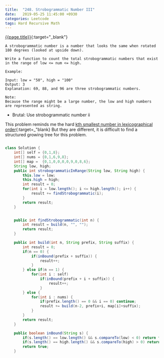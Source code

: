```yaml
---
title:  "248. Strobogrammatic Number III"
date:   2019-05-25 11:45:00 +0930
categories: Leetcode
tags: Hard Recursive Math
---
```


[{{page.title}}](https://leetcode.com/problems/strobogrammatic-number-iii/){:target="_blank"}

    A strobogrammatic number is a number that looks the same when rotated 180 degrees (looked at upside down).

    Write a function to count the total strobogrammatic numbers that exist in the range of low <= num <= high.

    Example:

    Input: low = "50", high = "100"
    Output: 3
    Explanation: 69, 88, and 96 are three strobogrammatic numbers.

    Note:
    Because the range might be a large number, the low and high numbers are represented as string.


* Brutal: Use strobogrammatic number ii

This problem reminds me the hard [kth smallest number in lexicographical order](https://curiouschild.github.io/leetcode/2019/04/30/k-th-smallest-in-lexicographical-order.html){:target=_"blank}
But they are different, it is difficult to find a structured growing tree for this problem.

```java

class Solution {
    int[] self = {0,1,8};
    int[] nums = {0,1,6,9,8};
    int[] map =  {0,1,0,0,0,0,9,0,8,6};
    String low, high;
    public int strobogrammaticInRange(String low, String high) {
        this.low = low;
        this.high = high;
        int result = 0;
        for(int i = low.length(); i <= high.length(); i++) {
            result += findStrobogrammatic(i);
        }
        return result;
    }


    public int findStrobogrammatic(int n) {
        int result = build(n, "", "");
        return result;
    }

    public int build(int n, String prefix, String suffix) {
        int result = 0;
        if(n == 0) {
            if(inBound(prefix + suffix)) {
                result++;
            }
        } else if(n == 1) {
            for(int i : self)
                if(inBound(prefix + i + suffix)) {
                    result++;
                }
        } else {
            for(int i : nums) {
                if(prefix.length() == 0 && i == 0) continue;
                result += build(n-2, prefix+i, map[i]+suffix);
            }
        }
        return result;
    }

    public boolean inBound(String s) {
        if(s.length() == low.length() && s.compareTo(low) < 0) return false;
        if(s.length() == high.length() && s.compareTo(high) > 0) return false;
        return true;
    }
```
